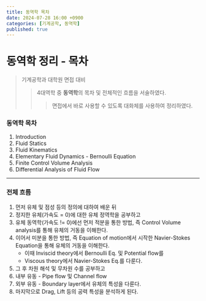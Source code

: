 ```yaml
---
title: 동역학 목차
date: 2024-07-28 16:00 +0900
categories: [기계공학, 동역학]
published: true
---
```


# 동역학 정리 - 목차


> 기계공학과 대학원 면접 대비
>> 4대역학 중 **동역학**의 목차 및 전체적인 흐름을 서술하였다.
>>> 면접에서 바로 사용할 수 있도록 대화체를 사용하여 정리하였다.


### 동역학 목차
1. Introduction
2. Fluid Statics
3. Fluid Kinematics
4. Elementary Fluid Dynamics - Bernoulli Equation
5. Finite Control Volume Analysis
6. Differential Analysis of Fluid Flow


***


### 전체 흐름
1. 먼저 유체 및 점성 등의 정의에 대하여 배운 뒤
2. 정지한 유체(가속도 = 0)에 대한 유체 정역학을 공부하고
3. 유체 동역학(가속도 != 0)에선 먼저 적분을 통한 방법, 즉 Control Volume analysis를 통해 유체의 거동을 이해한다.
4. 이어서 미분을 통한 방법, 즉 Equation of motion에서 시작한 Navier-Stokes Equation을 통해 유체의 거동을 이해한다.
   * 이때 Inviscid theory에서 Bernoulli Eq. 및 Potential flow를
   * Viscous theory에서 Navier-Stokes Eq.를 다룬다.
5. 그 후 차원 해석 및 무차원 수를 공부하고
6. 내부 유동 - Pipe flow 및 Channel flow
7. 외부 유동 - Boundary layer에서 유체의 특성을 다룬다.
8. 마지막으로 Drag, Lift 등의 공력 특성을 분석하게 된다.

